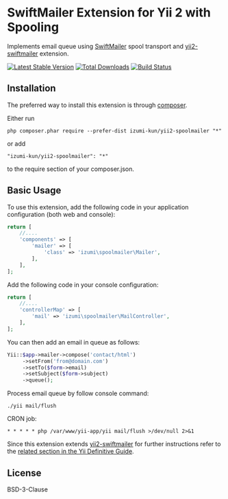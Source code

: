 # SwiftMailer Extension for Yii 2 with Spooling

Implements email queue using [SwiftMailer](http://swiftmailer.org/) spool transport and [yii2-swiftmailer](https://github.com/yiisoft/yii2-swiftmailer) extension.

[![Latest Stable Version](https://poser.pugx.org/izumi-kun/yii2-spoolmailer/v/stable)](https://packagist.org/packages/izumi-kun/yii2-spoolmailer)
[![Total Downloads](https://poser.pugx.org/izumi-kun/yii2-spoolmailer/downloads)](https://packagist.org/packages/izumi-kun/yii2-spoolmailer)
[![Build Status](https://travis-ci.org/Izumi-kun/yii2-spoolmailer.svg?branch=master)](https://travis-ci.org/Izumi-kun/yii2-spoolmailer)

## Installation

The preferred way to install this extension is through [composer](http://getcomposer.org/download/).

Either run

```
php composer.phar require --prefer-dist izumi-kun/yii2-spoolmailer "*"
```

or add

```
"izumi-kun/yii2-spoolmailer": "*"
```

to the require section of your composer.json.

## Basic Usage

To use this extension, add the following code in your application configuration (both web and console):

```php
return [
    //....
    'components' => [
        'mailer' => [
            'class' => 'izumi\spoolmailer\Mailer',
        ],
    ],
];
```

Add the following code in your console configuration:

```php
return [
    //....
    'controllerMap' => [
        'mail' => 'izumi\spoolmailer\MailController',
    ],
];
```

You can then add an email in queue as follows:

```php
Yii::$app->mailer->compose('contact/html')
     ->setFrom('from@domain.com')
     ->setTo($form->email)
     ->setSubject($form->subject)
     ->queue();
```

Process email queue by follow console command:

```
./yii mail/flush
```

CRON job:

```
* * * * * php /var/www/yii-app/yii mail/flush >/dev/null 2>&1
```

Since this extension extends [yii2-swiftmailer](https://github.com/yiisoft/yii2-swiftmailer) for further instructions refer to the [related section in the Yii Definitive Guide](http://www.yiiframework.com/doc-2.0/guide-tutorial-mailing.html).

## License

BSD-3-Clause
